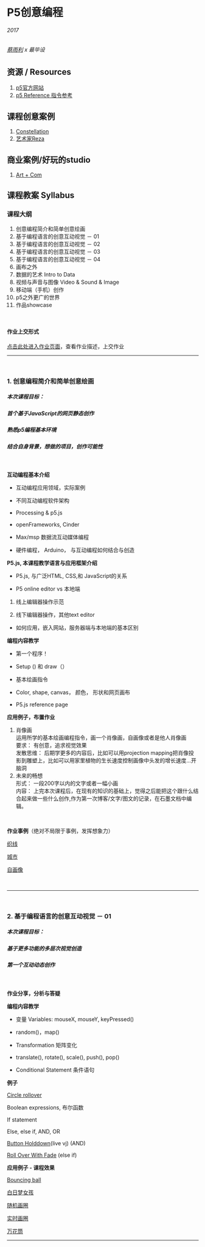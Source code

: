 # P5创意编程 
###### 2017
###### [蔡雨利](http://caiyuli.com/) x 最毕设


## 资源 / Resources
1. [p5官方网站](https://p5js.org/)
2. [p5 Reference 指令参考](https://p5js.org/reference/)

## 课程创意案例
1. [Constellation](https://www.openprocessing.org/sketch/434620)
2. [艺术家Reza](http://www.syedrezaali.com/)

## 商业案例/好玩的studio
1. [Art + Com](https://artcom.de/en/)

 
## 课程教案 Syllabus
### 课程大纲
1. 	创意编程简介和简单创意绘画
2. 	基于编程语言的创意互动视觉 － 01
3. 	基于编程语言的创意互动视觉 － 02
4. 	基于编程语言的创意互动视觉 － 03
5. 	基于编程语言的创意互动视觉 － 04
6. 	画布之外
7. 	数据的艺术 Intro to Data
8. 	视频与声音与图像 Video & Sound & Image
9. 	移动端（手机）创作
10. p5之外更广的世界
11. 作品showcase 

<br>

#### 作业上交形式

[点击此处进入作业页面](https://github.com/yulicai/P5_class/wiki/p5创意编程---作业区域/)，查看作业描述，上交作业

***

<br>

### 1. 创意编程简介和简单创意绘画 

##### 本次课程目标：

##### 首个基于JavaScript的网页静态创作

##### 熟悉p5编程基本环境

##### 结合自身背景，想做的项目，创作可能性

<br>

**互动编程基本介绍**

- 互动编程应用领域，实际案例

- 不同互动编程软件架构

- Processing & p5.js

- openFrameworks, Cinder

- Max/msp 数据流互动媒体编程

- 硬件编程， Arduino， 与互动编程如何结合与创造


**P5.js, 本课程教学语言与应用框架介绍**

- P5.js, 与广泛HTML, CSS,和 JavaScript的关系

- P5 online editor vs 本地端

1. 线上编辑器操作示范

2. 线下编辑器操作，其他text editor

- 如何应用，嵌入网站，服务器端与本地端的基本区别


**编程内容教学**

- 第一个程序！

- Setup () 和 draw（）

- 基本绘画指令

- Color, shape, canvas， 颜色， 形状和网页画布 
- P5.js reference page 


**应用例子，布置作业**
1. 肖像画<br>
	运用所学的基本绘画编程指令，画一个肖像画，自画像或者是他人肖像画<br>
	要求： 有创意，追求视觉效果<br>
	发散思维： 后期学更多的内容后，比如可以用projection mapping把肖像投影到雕塑上，比如可以用家里植物的生长速度控制画像中头发的增长速度...开脑洞
2. 未来的畅想<br>
	形式： 一段200字以内的文字或者一幅小画<br>
	内容： 上完本次课程后，在现有的知识的基础上，觉得之后能把这个跟什么结合起来做一些什么创作,作为第一次博客/文字/图文的记录，在石墨文档中编辑。

<br>

**作业事例**（绝对不局限于事例，发挥想象力）

[ 织线](http://alpha.editor.p5js.org/full/HkAxMZga-)

[城市](http://alpha.editor.p5js.org/bonder/sketches/SkXcZd7qZ)

[自画像](http://alpha.editor.p5js.org/YifanLiu/sketches/ByefCvxq-)


<br>

***

<br>

### 2. 基于编程语言的创意互动视觉 － 01 

##### 本次课程目标： 

##### 基于更多功能的多层次视觉创造

##### 第一个互动动态创作

<br>
  
**作业分享，分析与答疑**

**编程内容教学**

- 变量 Variables: mouseX, mouseY, keyPressed()

- random()，map()

- Transformation 矩阵变化

- translate(), rotate(), scale(), push(), pop()

- Conditional Statement 条件语句

**例子**

[Circle rollover](http://alpha.editor.p5js.org/projects/H1kCSqah)

Boolean expressions, 布尔函数

If statement

Else, else if, AND, OR

[Button Holddown](http://alpha.editor.p5js.org/projects/S16-H9pn)(live vj) (AND)

[Roll Over With Fade](http://alpha.editor.p5js.org/projects/SkPsHcph) (else if)

  

**应用例子 - 课程效果**

[Bouncing ball](http://alpha.editor.p5js.org/projects/BJKWv5Tn)

[白日梦女孩](http://alpha.editor.p5js.org/Chelsea-chenchen/sketches/r1_z0kysb)

[随机画圈](http://alpha.editor.p5js.org/projects/HJg8jfcT3)

[实时画圈](http://alpha.editor.p5js.org/projects/r1JeQqa3)

[万花筒](https://alpha.editor.p5js.org/keerthanapareddy/sketches/B1VcoeujW)
<br>
***
<br>
